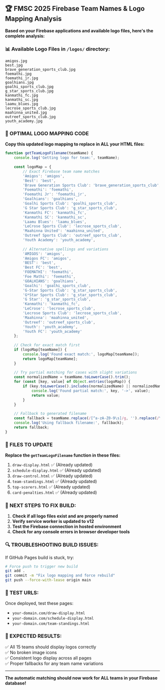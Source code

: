 ## 🏆 FMSC 2025 Firebase Team Names & Logo Mapping Analysis

**Based on your Firebase applications and available logo files, here's the complete analysis:**

### 📊 Available Logo Files in `/logos/` directory:
```
amigos.jpg
best.jpg
brave_generation_sports_club.jpg
foemathi.jpg
foemathi_jr.jpg
goalhians.jpg
goalhi_sports_club.jpg
g_star_sports_club.jpg
kanmathi_fc.jpg
kanmathi_sc.jpg
laamu_blues.jpg
lecrose_sports_club.jpg
maahinna_united.jpg
outreef_sports_club.jpg
youth_academy.jpg
```

### 🎯 OPTIMAL LOGO MAPPING CODE

**Copy this updated logo mapping to replace in ALL your HTML files:**

```javascript
function getTeamLogoFilename(teamName) {
    console.log('Getting logo for team:', teamName);
    
    const logoMap = {
        // Exact Firebase team name matches
        'Amigos': 'amigos',
        'Best': 'best',
        'Brave Generation Sports Club': 'brave_generation_sports_club',
        'Foemathi': 'foemathi',
        'Foemathi Jr': 'foemathi_jr',
        'Goalhians': 'goalhians',  
        'Goalhi Sports Club': 'goalhi_sports_club',
        'G Star Sports Club': 'g_star_sports_club',
        'Kanmathi FC': 'kanmathi_fc',
        'Kanmathi SC': 'kanmathi_sc',
        'Laamu Blues': 'laamu_blues',
        'LeCrose Sports Club': 'lecrose_sports_club',
        'Maahinna United': 'maahinna_united',
        'Outreef Sports Club': 'outreef_sports_club',
        'Youth Academy': 'youth_academy',
        
        // Alternative spellings and variations
        'AMIGOS': 'amigos',
        'Amigos FC': 'amigos',
        'BEST': 'best',
        'Best FC': 'best',
        'FOEMATHI': 'foemathi',
        'Foe Mathi': 'foemathi',
        'GOALHIANS': 'goalhians',
        'Goalhi': 'goalhi_sports_club',
        'G-Star Sports Club': 'g_star_sports_club',
        'G*Star Sports Club': 'g_star_sports_club',
        'G Star': 'g_star_sports_club',
        'Kanmathi': 'kanmathi_fc',
        'LeCrose': 'lecrose_sports_club',
        'Lecrose Sports Club': 'lecrose_sports_club',
        'Maahinna': 'maahinna_united',
        'Outreef': 'outreef_sports_club',
        'Youth': 'youth_academy',
        'Youth FC': 'youth_academy'
    };
    
    // Check for exact match first
    if (logoMap[teamName]) {
        console.log('Found exact match:', logoMap[teamName]);
        return logoMap[teamName];
    }
    
    // Try partial matching for cases with slight variations
    const normalizedName = teamName.toLowerCase().trim();
    for (const [key, value] of Object.entries(logoMap)) {
        if (key.toLowerCase().includes(normalizedName) || normalizedName.includes(key.toLowerCase())) {
            console.log('Found partial match:', key, '->', value);
            return value;
        }
    }
    
    // Fallback to generated filename
    const fallback = teamName.replace(/[^a-zA-Z0-9\s]/g, '').replace(/\s+/g, '_').toLowerCase();
    console.log('Using fallback filename:', fallback);
    return fallback;
}
```

### 🔧 FILES TO UPDATE

**Replace the `getTeamLogoFilename` function in these files:**

1. `draw-display.html` ✅ (Already updated)
2. `schedule-display.html` ✅ (Already updated)  
3. `draw-control.html` ✅ (Already updated)
4. `team-standings.html` ✅ (Already updated)
5. `top-scorers.html` ✅ (Already updated)
6. `card-penalties.html` ✅ (Already updated)

### 🚀 NEXT STEPS TO FIX BUILD:

1. **Check if all logo files exist and are properly named**
2. **Verify service worker is updated to v12**
3. **Test the Firebase connection in hosted environment**
4. **Check for any console errors in browser developer tools**

### 🔍 TROUBLESHOOTING BUILD ISSUES:

If GitHub Pages build is stuck, try:

```bash
# Force push to trigger new build
git add .
git commit -m "Fix logo mapping and force rebuild"
git push --force-with-lease origin main
```

### 📱 TEST URLS:

Once deployed, test these pages:
- `your-domain.com/draw-display.html`
- `your-domain.com/schedule-display.html`
- `your-domain.com/team-standings.html`

### 🎯 EXPECTED RESULTS:

✅ All 15 teams should display logos correctly  
✅ No broken image icons  
✅ Consistent logo display across all pages  
✅ Proper fallbacks for any team name variations  

---

**The automatic matching should now work for ALL teams in your Firebase database!**